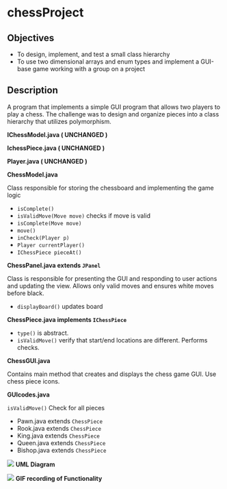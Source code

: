 # chessProject
## Objectives
- To design, implement, and test a small class hierarchy 
- To use two dimensional arrays and enum types and implement a GUI-base game 
working with a group on a project 

## Description
A program that implements a simple GUI program that allows two players to play a chess. The challenge was to design and organize pieces into a class hierarchy that utilizes polymorphism. 

**IChessModel.java ( UNCHANGED )** 

**IchessPiece.java ( UNCHANGED )** 

**Player.java ( UNCHANGED )** 

**ChessModel.java**

Class responsible for storing the chessboard and implementing the game logic
- `isComplete()`  
- `isValidMove(Move move)` checks if move is valid
- `isComplete(Move move)` 
- `move()` 
- `inCheck(Player p)`
- `Player currentPlayer()`
- `IChessPiece pieceAt()`

**ChessPanel.java extends `JPanel`**

Class is responsible for presenting the GUI and responding to user actions and updating the view. Allows only valid moves and ensures white moves before black. 
- `displayBoard()` updates board

**ChessPiece.java implements `IChessPiece`** 

- `type()` is abstract.
- `isValidMove()`  verify that start/end locations are different. Performs checks.

**ChessGUI.java**

Contains main method that creates and displays the chess game GUI. Use chess piece icons. 

**GUIcodes.java**

 `isValidMove()` Check for all pieces
 - Pawn.java extends `ChessPiece` 
 - Rook.java extends `ChessPiece`
- King.java extends `ChessPiece` 
- Queen.java extends `ChessPiece`
- Bishop.java extends `ChessPiece`

![](https://i.imgur.com/DFecr70.png)
**UML Diagram**

![](http://g.recordit.co/NGn9aPdpVp.gif)
**GIF recording of Functionality**

